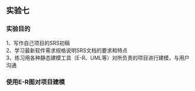 ## 实验七
### 实验目的
1、写作自己项目的SRS初稿  
2、学习最新软件需求规格说明SRS文档的要求和特点  
3、练习用各种静态建模工具（E-R、UML等）对所负责的项目进行建模，与用户沟通  

### 使用E-R图对项目建模
![]()
